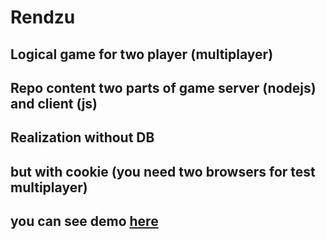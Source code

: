 # Rendzu
## Logical game for two player (multiplayer)
## Repo content two parts of game server (nodejs) and client (js)
## Realization without DB
## but with cookie (you need two browsers for test multiplayer)
## you can see demo <a href="http://srv2.bez-sso.ru/rendzu/">here</a>